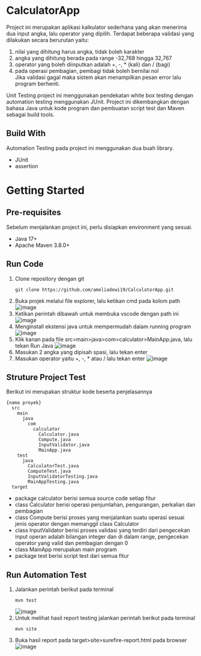 # CalculatorApp

Project ini merupakan aplikasi kalkulator sederhana yang akan menerima dua input angka, lalu operator yang dipilih. Terdapat beberapa validasi yang dilakukan secara berurutan yaitu:
1. nilai yang dihitung harus angka, tidak boleh karakter
2. angka yang dihitung berada pada range -32,768 hingga 32,767
3. operator yang boleh diinputkan adalah +, -, * (kali) dan / (bagi)
4. pada operasi pembagian, pembagi tidak boleh bernilai nol   
Jika validasi gagal maka sistem akan menampilkan pesan error lalu program berhenti.

Unit Testing project ini menggunakan pendekatan white box testing dengan automation testing menggunakan JUnit. Project ini dikembangkan dengan bahasa Java untuk kode program dan pembuatan script test dan Maven sebagai build tools.

## Build With
Automation Testing pada project ini menggunakan dua buah library.
 <ul>
    <li>JUnit</li>
    <li>assertion</li>
 </ul>

# Getting Started
## Pre-requisites
Sebelum menjalankan project ini, perlu disiapkan environment yang sesuai.
<ul>
 <li>Java 17+</li>
 <li>Apache Maven 3.8.0+</li>
</ul>

## Run Code
1. Clone repository dengan git
   ```
   git clone https://github.com/ameliadewi19/CalculatorApp.git
   ```
2. Buka projek melalui file explorer, lalu ketikan cmd pada kolom path
   ![image](https://github.com/ameliadewi19/CalculatorApp/assets/95133748/0d1af725-2f06-49df-a731-2ddb584b0f3d)
3. Ketikan perintah dibawah untuk membuka vscode dengan path ini
   ![image](https://github.com/ameliadewi19/CalculatorApp/assets/95133748/d03f577d-eaa3-4f77-8498-7ed8b32c5e2e)
4. Menginstall ekstensi java untuk mempermudah dalam running program
   ![image](https://github.com/ameliadewi19/CalculatorApp/assets/95133748/18aadf0d-d8e6-419d-96cf-106a77efc1cb)
5. Klik kanan pada file src>main>java>com>calculator>MainApp.java, lalu tekan Run Java
   ![image](https://github.com/ameliadewi19/CalculatorApp/assets/95133748/bd774efa-4fca-4c9c-b02b-dbff4eac89c4)
6. Masukan 2 angka yang dipisah spasi, lalu tekan enter
7. Masukan operator yaitu +, -, * atau / lalu tekan enter
   ![image](https://github.com/ameliadewi19/CalculatorApp/assets/95133748/8dce75ac-ce93-4b87-88f6-94d3ae699988)

## Struture Project Test
Berikut ini merupakan struktur kode beserta penjelasannya
```
{nama proyek}
  src
    main
      java
        com
          calculator
            Calculator.java
            Compute.java
            InputValidator.java
            MainApp.java
    test
      java
        CalculatorTest.java
        ComputeTest.java
        InputValidatorTesting.java
        MainAppTesting.java
  target
```
- package calculator berisi semua source code setiap fitur
- class Calculator berisi operasi penjumlahan, pengurangan, perkalian dan pembagian
- class Compute berisi proses yang menjalankan suatu operasi sesuai jenis operator dengan memanggil class Calculator
- class InputValidator berisi proses validasi yang terdiri dari pengecekan input operan adalah bilangan integer dan di dalam range, pengecekan operator yang valid dan pembagian dengan 0
- class MainApp merupakan main program 
- package test berisi script test dari semua fitur  

## Run Automation Test
1. Jalankan perintah berikut pada terminal
   ```
   mvn test
   ```
   ![image](https://github.com/ameliadewi19/CalculatorApp/assets/95133748/03f0ce80-ccbe-490e-bf05-29af434b5e8e)
2. Untuk melihat hasil report testing jalankan perintah berikut pada terminal
   ```
   mvn site
   ```
3. Buka hasil report pada target>site>surefire-report.html pada browser
   ![image](https://github.com/ameliadewi19/CalculatorApp/assets/95133748/c49dcf83-5395-4d8a-8a4c-776f2f881aa4)
